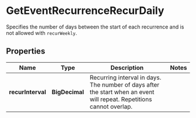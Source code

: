 

# GetEventRecurrenceRecurDaily

Specifies the number of days between the start of each recurrence and is not allowed with `recurWeekly`.

## Properties

| Name | Type | Description | Notes |
|------------ | ------------- | ------------- | -------------|
|**recurInterval** | **BigDecimal** | Recurring interval in days. The number of days after the start when an event will repeat.  Repetitions cannot overlap. |  |



